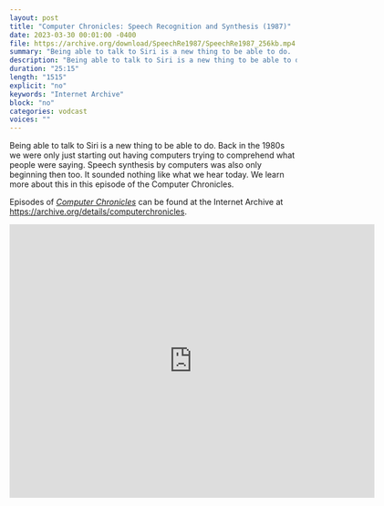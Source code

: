 ```yaml
---
layout: post
title: "Computer Chronicles: Speech Recognition and Synthesis (1987)"
date: 2023-03-30 00:01:00 -0400
file: https://archive.org/download/SpeechRe1987/SpeechRe1987_256kb.mp4
summary: "Being able to talk to Siri is a new thing to be able to do.  Back in the 1980s we were only just starting out having computers trying to comprehend what people were saying.  Speech synthesis by computers was also only beginning then too.  It sounded nothing like what we hear today.  We learn more about this in this episode of the Computer Chronicles."
description: "Being able to talk to Siri is a new thing to be able to do.  Back in the 1980s we were only just starting out having computers trying to comprehend what people were saying.  Speech synthesis by computers was also only beginning then too.  It sounded nothing like what we hear today.  We learn more about this in this episode of the Computer Chronicles."
duration: "25:15"
length: "1515"
explicit: "no" 
keywords: "Internet Archive"
block: "no" 
categories: vodcast
voices: ""
---
```


Being able to talk to Siri is a new thing to be able to do.  Back in the 1980s we were only just starting out having computers trying to comprehend what people were saying.  Speech synthesis by computers was also only beginning then too.  It sounded nothing like what we hear today.  We learn more about this in this episode of the Computer Chronicles.

Episodes of [*Computer Chronicles*](https://archive.org/search?query=collection%3A%28computerchronicles%29+AND+mediatype%3A%28movies%29+NOT+%28Subject%3A%28arabic%29+OR+Subject%3A%28spanish%29+OR+Subject%3A%28french%29+OR+title%3A%28Random+Access%29+OR+title%3A%28Buyers+Guide%29+OR+title%3A%28Buying+Guide%29+OR+title%3A%28French%29+OR+title%3A%28Arabic%29+OR+title%3A%28Spanish%29+OR+title%3A%28Kildall%29+OR+title%3A%28EXPO%29+OR+title%3A%28ETRE%29+OR+title%3A%28COMDEX%29+OR+title%3A%28Exhibition%29+OR+title%3A%28CES%29+OR+title%3A%28Awards%29%29&sort=date) can be found at the Internet Archive at <https://archive.org/details/computerchronicles>.

<iframe src="https://archive.org/embed/SpeechRe1987" width="640" height="480" frameborder="0" webkitallowfullscreen="true" mozallowfullscreen="true" allowfullscreen></iframe>
